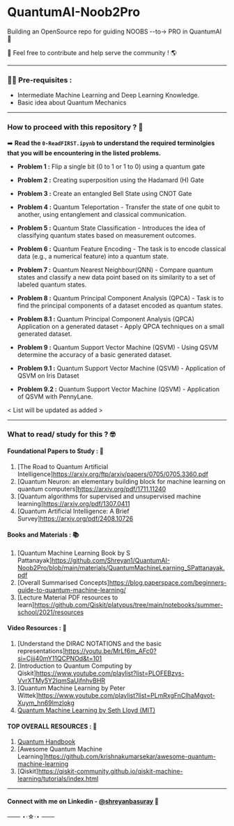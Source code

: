 # QuantumAI-Noob2Pro
Building an OpenSource repo for guiding NOOBS --to-> PRO in QuantumAI 🚀

🤝 Feel free to contribute and help serve the community ! 🌎

---
### 👨‍💻 Pre-requisites : 
- Intermediate Machine Learning and Deep Learning Knowledge.
- Basic idea about Quantum Mechanics

---
### How to proceed with this repository ? 🤔

➡️ **Read the `0-ReadFIRST.ipynb` to understand the required terminolgies that you will be encountering in the listed problems.**

- **Problem 1 :** Flip a single bit (0 to 1 or 1 to 0) using a quantum gate

- **Problem 2 :** Creating superposition using the Hadamard (H) Gate

- **Problem 3 :** Create an entangled Bell State using CNOT Gate

- **Problem 4 :** Quantum Teleportation - Transfer the state of one qubit to another, using entanglement and classical communication.

- **Problem 5 :** Quantum State Classification - Introduces the idea of classifying quantum states based on measurement outcomes.

- **Problem 6 :** Quantum Feature Encoding - The task is to encode classical data (e.g., a numerical feature) into a quantum state.

- **Problem 7 :** Quantum Nearest Neighbour(QNN) - Compare quantum states and classify a new data point based on its similarity to a set of labeled quantum states.

- **Problem 8 :** Quantum Principal Component Analysis (QPCA) - Task is to find the principal components of a dataset encoded as quantum states.

- **Problem 8.1 :** Quantum Principal Component Analysis (QPCA) Application on a generated dataset - Apply QPCA techniques on a small generated dataset.

- **Problem 9 :** Quantum Support Vector Machine (QSVM) - Using QSVM determine the accuracy of a basic generated dataset.

- **Problem 9.1 :** Quantum Support Vector Machine (QSVM) - Application of QSVM on Iris Dataset

- **Problem 9.2 :** Quantum Support Vector Machine (QSVM) - Application of QSVM with PennyLane.


< List will be updated as added >

---

### What to read/ study for this ? 🤓
#### Foundational Papers to Study : 📑
1. [The Road to Quantum Artificial Intelligence]https://arxiv.org/ftp/arxiv/papers/0705/0705.3360.pdf
2. [Quantum Neuron: an elementary building block for machine learning on quantum computers]https://arxiv.org/pdf/1711.11240
3. [Quantum algorithms for supervised and unsupervised machine learning]https://arxiv.org/pdf/1307.0411
4. [Quantum Artificial Intelligence: A Brief Survey]https://arxiv.org/pdf/2408.10726

#### Books and Materials : 📚
1. [Quantum Machine Learning Book by S Pattanayak]https://github.com/Shreyan1/QuantumAI-Noob2Pro/blob/main/materials/QuantumMachineLearning_SPattanayak.pdf
2. [Overall Summarised Concepts]https://blog.paperspace.com/beginners-guide-to-quantum-machine-learning/
3. [Lecture Material PDF resources to learn]https://github.com/Qiskit/platypus/tree/main/notebooks/summer-school/2021/resources

#### Video Resources : 🎥
1. [Understand the DIRAC NOTATIONS and the basic representations]https://youtu.be/MrLf6m_AFc0?si=Cjjj40mY11QCPNOd&t=101
2. [Introduction to Quantum Computing by Qiskit]https://www.youtube.com/playlist?list=PLOFEBzvs-VvrXTMy5Y2IqmSaUjfnhvBHR
3. [Quantum Machine Learning by Peter Wittek]https://www.youtube.com/playlist?list=PLmRxgFnCIhaMgvot-Xuym_hn69lmzIokg
4. [Quantum Machine Learning by Seth Lloyd (MIT)](https://www.youtube.com/watch?v=Lbndu5EIWvI)

#### TOP OVERALL RESOURCES : 🥇
1. [Quantum Handbook](https://quantummlhandbook.vercel.app/docs/get-started)
2. [Awesome Quantum Machine Learning]https://github.com/krishnakumarsekar/awesome-quantum-machine-learning
3. [Qiskit]https://qiskit-community.github.io/qiskit-machine-learning/tutorials/index.html

---
#### Connect with me on Linkedin - [@shreyanbasuray](https://www.linkedin.com/in/shreyanbasuray) 🪩 

─── ⋆⋅☆⋅⋆ ───
